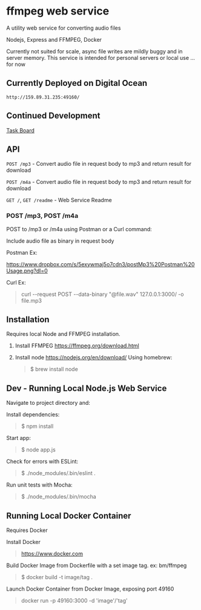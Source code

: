 # ffmpeg web service

A utility web service for converting audio files 

Nodejs, Express and FFMPEG, Docker

Currently not suited for scale, async file writes are mildly buggy and in server memory.  This service is intended for personal servers or local use
... for now

## Currently Deployed on Digital Ocean

`http://159.89.31.235:49160/`

## Continued Development

[Task Board](https://trello.com/b/I5Eh8JnX/ff-ffmpeg-service)

## API

`POST /mp3` - Convert audio file in request body to mp3 and return result for download

`POST /m4a` - Convert audio file in request body to mp3 and return result for download

`GET /`, `GET /readme` - Web Service Readme

### POST /mp3, POST /m4a

POST to /mp3 or /m4a using Postman or a Curl command:

Include audio file as binary in request body

Postman Ex:

https://www.dropbox.com/s/5exywmaj5o7cdn3/postMp3%20Postman%20Usage.png?dl=0

Curl Ex:

> curl --request POST --data-binary "@file.wav" 127.0.0.1:3000/ -o file.mp3

## Installation

Requires local Node and FFMPEG installation.

1. Install FFMPEG https://ffmpeg.org/download.html

2. Install node https://nodejs.org/en/download/
   Using homebrew:
   > \$ brew install node

## Dev - Running Local Node.js Web Service

Navigate to project directory and:

Install dependencies:

> \$ npm install

Start app:

> \$ node app.js

Check for errors with ESLint:

> \$ ./node_modules/.bin/eslint .

Run unit tests with Mocha:

> \$ ./node_modules/.bin/mocha

## Running Local Docker Container

Requires Docker

Install Docker

> https://www.docker.com

Build Docker Image from Dockerfile with a set image tag. ex: bm/ffmpeg

> \$ docker build -t image/tag .

Launch Docker Container from Docker Image, exposing port 49160

> docker run -p 49160:3000 -d 'image'/'tag'
